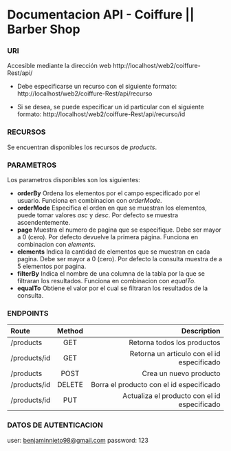 # Documentacion API - Coiffure || Barber Shop

###  URI
Accesible mediante la dirección web http://localhost/web2/coiffure-Rest/api/

- Debe especificarse un recurso con el siguiente formato: http://localhost/web2/coiffure-Rest/api/recurso  

- Si se desea, se puede especificar un id particular con el siguiente formato: http://localhost/web2/coiffure-Rest/api/recurso/id  

###  RECURSOS
Se encuentran disponibles los recursos de *products*.

###  PARAMETROS
Los parametros disponibles son los siguientes:

- **orderBy** Ordena los elementos por el campo especificado por el usuario. Funciona en combinacion con *orderMode*.
- **orderMode** Especifica el orden en que se muestran los elementos, puede tomar valores *asc* y *desc*. Por defecto se muestra ascendentemente.
- **page** Muestra el numero de pagina que se especifique. Debe ser mayor a 0 (cero). Por defecto devuelve la primera página. Funciona en combinacion con *elements*.
- **elements** Indica la cantidad de elementos que se muestran en cada pagina. Debe ser mayor a 0 (cero). Por defecto la consulta muestra de a 5 elementos por pagina.
- **filterBy** Indica el nombre de una columna de la tabla por la que se filtraran los resultados. Funciona en combinacion con *equalTo*.
- **equalTo** Obtiene el valor por el cual se filtraran los resultados de la consulta.

### ENDPOINTS
| Route        | Method         | Description   |
| :---         |     :---:      |          ---: |
| /products    | GET            | Retorna todos los productos    |
| /products/id | GET            | Retorna un articulo con el id especificado    |
| /products    | POST           | Crea un nuevo producto    |
| /products/id | DELETE         | Borra el producto con el id especificado    |
| /products/id | PUT            | Actualiza el producto con el id especificado    |

### DATOS DE AUTENTICACION
user: benjaminnieto98@gmail.com
password: 123